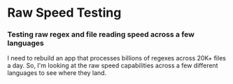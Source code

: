 # Raw Speed Testing

### Testing raw regex and file reading speed across a few languages

I need to rebuild an app that processes billions of regexes across 20K+ files a day. So, I'm looking at the raw speed capabilities across a few different languages to see where they land.
